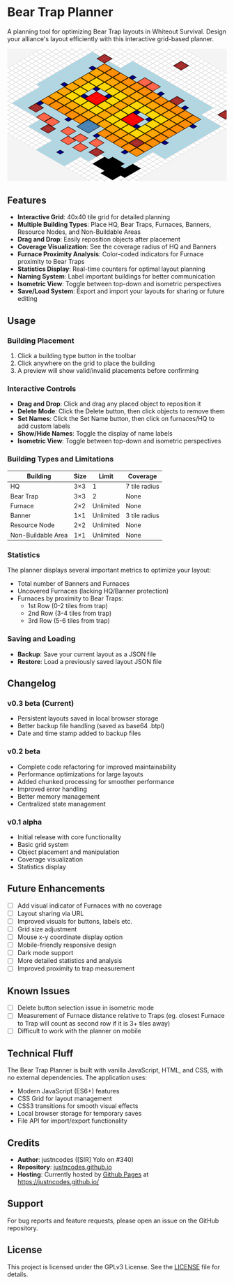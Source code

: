 # Bear Trap Planner

A planning tool for optimizing Bear Trap layouts in Whiteout Survival. Design your alliance's layout efficiently with this interactive grid-based planner.

![Bear Trap Planner Screenshot](screenshots/planner-screenshot.png)

## Features

- **Interactive Grid**: 40x40 tile grid for detailed planning
- **Multiple Building Types**: Place HQ, Bear Traps, Furnaces, Banners, Resource Nodes, and Non-Buildable Areas
- **Drag and Drop**: Easily reposition objects after placement
- **Coverage Visualization**: See the coverage radius of HQ and Banners
- **Furnace Proximity Analysis**: Color-coded indicators for Furnace proximity to Bear Traps
- **Statistics Display**: Real-time counters for optimal layout planning
- **Naming System**: Label important buildings for better communication
- **Isometric View**: Toggle between top-down and isometric perspectives
- **Save/Load System**: Export and import your layouts for sharing or future editing

## Usage

### Building Placement

1. Click a building type button in the toolbar
2. Click anywhere on the grid to place the building
3. A preview will show valid/invalid placements before confirming

### Interactive Controls

- **Drag and Drop**: Click and drag any placed object to reposition it
- **Delete Mode**: Click the Delete button, then click objects to remove them
- **Set Names**: Click the Set Name button, then click on furnaces/HQ to add custom labels
- **Show/Hide Names**: Toggle the display of name labels
- **Isometric View**: Toggle between top-down and isometric perspectives

### Building Types and Limitations

| Building | Size | Limit | Coverage |
|----------|------|-------|----------|
| HQ | 3×3 | 1 | 7 tile radius |
| Bear Trap | 3×3 | 2 | None |
| Furnace | 2×2 | Unlimited | None |
| Banner | 1×1 | Unlimited | 3 tile radius |
| Resource Node | 2×2 | Unlimited | None |
| Non-Buildable Area | 1×1 | Unlimited | None |

### Statistics

The planner displays several important metrics to optimize your layout:

- Total number of Banners and Furnaces
- Uncovered Furnaces (lacking HQ/Banner protection)
- Furnaces by proximity to Bear Traps:
  - 1st Row (0-2 tiles from trap)
  - 2nd Row (3-4 tiles from trap)
  - 3rd Row (5-6 tiles from trap)

### Saving and Loading

- **Backup**: Save your current layout as a JSON file
- **Restore**: Load a previously saved layout JSON file

## Changelog

### v0.3 beta (Current)
- Persistent layouts saved in local browser storage
- Better backup file handling (saved as base64 .btpl)
- Date and time stamp added to backup files

### v0.2 beta
- Complete code refactoring for improved maintainability
- Performance optimizations for large layouts
- Added chunked processing for smoother performance
- Improved error handling
- Better memory management
- Centralized state management

### v0.1 alpha
- Initial release with core functionality
- Basic grid system
- Object placement and manipulation
- Coverage visualization
- Statistics display

## Future Enhancements
- [ ] Add visual indicator of Furnaces with no coverage
- [ ] Layout sharing via URL
- [ ] Improved visuals for buttons, labels etc.
- [ ] Grid size adjustment
- [ ] Mouse x-y coordinate display option
- [ ] Mobile-friendly responsive design
- [ ] Dark mode support
- [ ] More detailed statistics and analysis
- [ ] Improved proximity to trap measurement

## Known Issues
- [ ] Delete button selection issue in isometric mode
- [ ] Measurement of Furnace distance relative to Traps (eg. closest Furnace to Trap will count as second row if it is 3+ tiles away)
- [ ] Difficult to work with the planner on mobile

## Technical Fluff

The Bear Trap Planner is built with vanilla JavaScript, HTML, and CSS, with no external dependencies. The application uses:

- Modern JavaScript (ES6+) features
- CSS Grid for layout management
- CSS3 transitions for smooth visual effects
- Local browser storage for temporary saves
- File API for import/export functionality

## Credits

- **Author**: justncodes (\[SIR\] Yolo on #340)
- **Repository**: [justncodes.github.io](https://github.com/justncodes/justncodes.github.io)
- **Hosting**: Currently hosted by [Github Pages](https://pages.github.com/) at https://justncodes.github.io/

## Support

For bug reports and feature requests, please open an issue on the GitHub repository.

## License

This project is licensed under the GPLv3 License. See the [LICENSE](LICENSE) file for details.